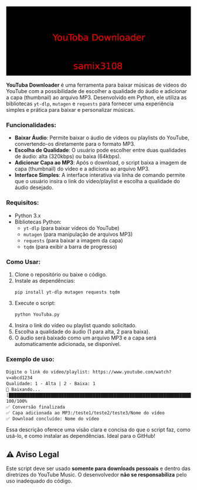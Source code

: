 ![YouToba Logo](YouToba_logo.png)

**YouTuba Downloader** é uma ferramenta para baixar músicas de vídeos do YouTube com a possibilidade de escolher a qualidade do áudio e adicionar a capa (thumbnail) ao arquivo MP3. Desenvolvido em Python, ele utiliza as bibliotecas `yt-dlp`, `mutagen` e `requests` para fornecer uma experiência simples e prática para baixar e personalizar músicas.

### Funcionalidades:
- **Baixar Áudio**: Permite baixar o áudio de vídeos ou playlists do YouTube, convertendo-os diretamente para o formato MP3.
- **Escolha de Qualidade**: O usuário pode escolher entre duas qualidades de áudio: alta (320kbps) ou baixa (64kbps).
- **Adicionar Capa ao MP3**: Após o download, o script baixa a imagem de capa (thumbnail) do vídeo e a adiciona ao arquivo MP3.
- **Interface Simples**: A interface interativa via linha de comando permite que o usuário insira o link do vídeo/playlist e escolha a qualidade do áudio desejado.

### Requisitos:
- Python 3.x
- Bibliotecas Python:
  - `yt-dlp` (para baixar vídeos do YouTube)
  - `mutagen` (para manipulação de arquivos MP3)
  - `requests` (para baixar a imagem da capa)
  - `tqdm` (para exibir a barra de progresso)

### Como Usar:
1. Clone o repositório ou baixe o código.
2. Instale as dependências:
   ```
   pip install yt-dlp mutagen requests tqdm
   ```
3. Execute o script:
   ```
   python YouTuba.py
   ```
4. Insira o link do vídeo ou playlist quando solicitado.
5. Escolha a qualidade do áudio (1 para alta, 2 para baixa).
6. O áudio será baixado como um arquivo MP3 e a capa será automaticamente adicionada, se disponível.

### Exemplo de uso:
```
Digite o link do vídeo/playlist: https://www.youtube.com/watch?v=abcd1234
Qualidade: 1 - Alta | 2 - Baixa: 1
🎵 Baixando...
[██████████████████████████████████████████████████████████████████████████████████████] 100/100%
✅ Conversão finalizada
✅ Capa adicionada ao MP3:/teste1/teste2/teste3/Nome do vídeo
✅ Download concluído: Nome do vídeo
```

Essa descrição oferece uma visão clara e concisa do que o script faz, como usá-lo, e como instalar as dependências. Ideal para o GitHub!
## ⚠️ Aviso Legal  
Este script deve ser usado **somente para downloads pessoais** e dentro das diretrizes do YouTube Music. O desenvolvedor **não se responsabiliza** pelo uso inadequado do código.  
